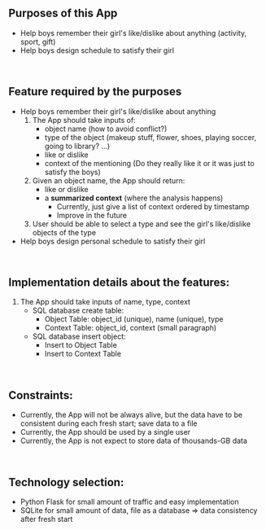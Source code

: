 ## Purposes of this App
- Help boys remember their girl's like/dislike about anything (activity, sport, gift)
- Help boys design schedule to satisfy their girl

<br/>

## Feature required by the purposes
- Help boys remember their girl's like/dislike about anything
    1. The App should take inputs of:
        - object name (how to avoid conflict?)
        - type of the object (makeup stuff, flower, shoes, playing soccer, going to library? ...)
        - like or dislike
        - context of the mentioning (Do they really like it or it was just to satisfy the boys)
    2. Given an object name, the App should return:
        - like or dislike
        - a **summarized context** (where the analysis happens)
            - Currently, just give a list of context ordered by timestamp
            - Improve in the future
    3. User should be able to select a type and see the girl's like/dislike objects of the type
- Help boys design personal schedule to satisfy their girl

<br/>

## Implementation details about the features:
1. The App should take inputs of name, type, context
    - SQL database create table:
        - Object Table: object_id (unique), name (unique), type
        - Context Table: object_id, context (small paragraph)
    - SQL database insert object:
        - Insert to Object Table
        - Insert to Context Table

<br/>

## Constraints:
- Currently, the App will not be always alive, but the data have to be consistent during each fresh start; save data to a file
- Currently, the App should be used by a single user
- Currently, the App is not expect to store data of thousands-GB data


<br/>

## Technology selection:
- Python Flask for small amount of traffic and easy implementation
- SQLite for small amount of data, file as a database => data consistency after fresh start
